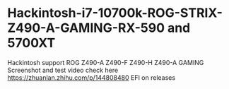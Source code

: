 # Hackintosh-i7-10700k-ROG-STRIX-Z490-A-GAMING-RX-590 and 5700XT
 Hackintosh support ROG Z490-A Z490-F Z490-H Z490-A GAMING
Screenshot and test video check here https://zhuanlan.zhihu.com/p/144808480
EFI on releases
